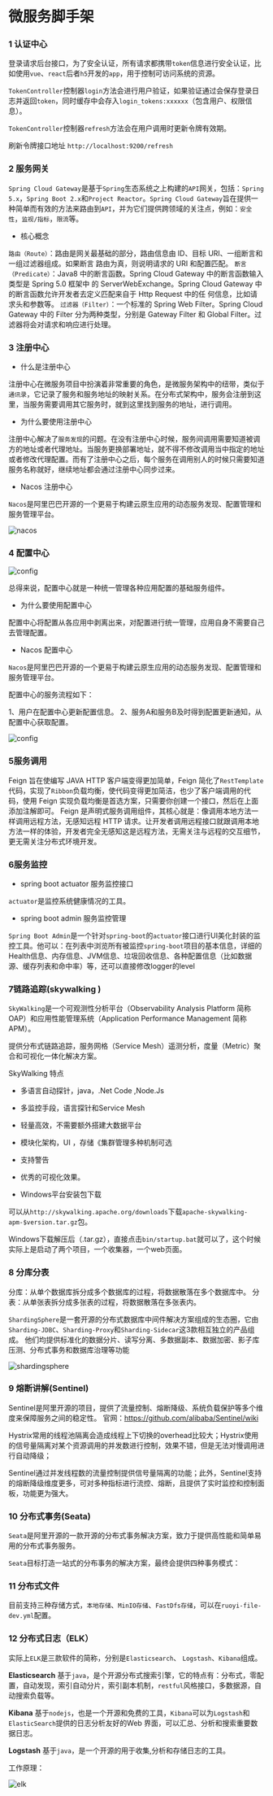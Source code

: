 # 微服务脚手架

### 1 认证中心

登录请求后台接口，为了安全认证，所有请求都携带`token`信息进行安全认证，比如使用`vue`、`react`后者`h5`开发的`app`，用于控制可访问系统的资源。

`TokenController`控制器`login`方法会进行用户验证，如果验证通过会保存登录日志并返回`token`，同时缓存中会存入`login_tokens:xxxxxx`（包含用户、权限信息）。

`TokenController`控制器`refresh`方法会在用户调用时更新令牌有效期。

刷新令牌接口地址 `http://localhost:9200/refresh`

### 2 服务网关

`Spring Cloud Gateway`是基于`Spring`生态系统之上构建的`API`网关，包括：`Spring 5.x`，`Spring Boot 2.x`和`Project Reactor`。`Spring Cloud Gateway`旨在提供一种简单而有效的方法来路由到`API`，并为它们提供跨领域的关注点，例如：`安全性`，`监视/指标`，`限流`等。

- 核心概念

`路由（Route）`：路由是网关最基础的部分，路由信息由 ID、目标 URI、一组断言和一组过滤器组成。如果断言 路由为真，则说明请求的 URI 和配置匹配。
`断言（Predicate）`：Java8 中的断言函数。Spring Cloud Gateway 中的断言函数输入类型是 Spring 5.0 框架中 的 ServerWebExchange。Spring Cloud Gateway 中的断言函数允许开发者去定义匹配来自于 Http Request 中的任 何信息，比如请求头和参数等。
`过滤器（Filter）`：一个标准的 Spring Web Filter。Spring Cloud Gateway 中的 Filter 分为两种类型，分别是 Gateway Filter 和 Global Filter。过滤器将会对请求和响应进行处理。

### 3 注册中心

- 什么是注册中心

注册中心在微服务项目中扮演着非常重要的角色，是微服务架构中的纽带，类似于`通讯录`，它记录了服务和服务地址的映射关系。在分布式架构中，服务会注册到这里，当服务需要调用其它服务时，就到这里找到服务的地址，进行调用。

- 为什么要使用注册中心

注册中心解决了`服务发现`的问题。在没有注册中心时候，服务间调用需要知道被调方的地址或者代理地址。当服务更换部署地址，就不得不修改调用当中指定的地址或者修改代理配置。而有了注册中心之后，每个服务在调用别人的时候只需要知道服务名称就好，继续地址都会通过注册中心同步过来。

- Nacos 注册中心

`Nacos`是阿里巴巴开源的一个更易于构建云原生应用的动态服务发现、配置管理和服务管理平台。

![nacos](https://oscimg.oschina.net/oscnet/up-3b2499cb4616a7073db056095ff530c03c9.png)

### 4 配置中心

![config](https://oscimg.oschina.net/oscnet/up-e61a40fefffca8dd0ab215273af767f2961.png)

总得来说，配置中心就是一种统一管理各种应用配置的基础服务组件。

- 为什么要使用配置中心

配置中心将配置从各应用中剥离出来，对配置进行统一管理，应用自身不需要自己去管理配置。

- Nacos 配置中心

`Nacos`是阿里巴巴开源的一个更易于构建云原生应用的动态服务发现、配置管理和服务管理平台。

配置中心的服务流程如下：

1、用户在配置中心更新配置信息。
2、服务A和服务B及时得到配置更新通知，从配置中心获取配置。

![config](https://oscimg.oschina.net/oscnet/up-36349d06b1ac13ea40abd2f1666b73218aa.png)

### 5服务调用

Feign 旨在使编写 JAVA HTTP 客户端变得更加简单，Feign 简化了`RestTemplate`代码，实现了`Ribbon`负载均衡，使代码变得更加简洁，也少了客户端调用的代码，使用 Feign 实现负载均衡是首选方案，只需要你创建一个接口，然后在上面添加注解即可。
Feign 是声明式服务调用组件，其核心就是：像调用本地方法一样调用远程方法，无感知远程 HTTP 请求。让开发者调用远程接口就跟调用本地方法一样的体验，开发者完全无感知这是远程方法，无需关注与远程的交互细节，更无需关注分布式环境开发。

### 6服务监控

- spring boot actuator 服务监控接口

`actuator`是监控系统健康情况的工具。

- spring boot admin 服务监控管理

`Spring Boot Admin`是一个针对`spring-boot`的`actuator`接口进行UI美化封装的监控工具。他可以：在列表中浏览所有被监控`spring-boot`项目的基本信息，详细的Health信息、内存信息、JVM信息、垃圾回收信息、各种配置信息（比如数据源、缓存列表和命中率）等，还可以直接修改logger的level

### 7链路追踪(skywalking )

`SkyWalking`是一个可观测性分析平台（Observability Analysis Platform 简称OAP）和应用性能管理系统（Application Performance Management 简称 APM）。

提供分布式链路追踪，服务网格（Service Mesh）遥测分析，度量（Metric）聚合和可视化一体化解决方案。

SkyWalking 特点

- 多语言自动探针，java，.Net Code ,Node.Js
- 多监控手段，语言探针和Service Mesh
- 轻量高效，不需要额外搭建大数据平台
- 模块化架构，UI ，存储《集群管理多种机制可选
- 支持警告
- 优秀的可视化效果。

- Windows平台安装包下载

可以从`http://skywalking.apache.org/downloads`下载`apache-skywalking-apm-$version.tar.gz`包。

Windows下载解压后（.tar.gz），直接点击`bin/startup.bat`就可以了，这个时候实际上是启动了两个项目，一个收集器，一个web页面。

### 8 分库分表

分库：从单个数据库拆分成多个数据库的过程，将数据散落在多个数据库中。
分表：从单张表拆分成多张表的过程，将数据散落在多张表内。

`ShardingSphere`是一套开源的分布式数据库中间件解决方案组成的生态圈，它由`Sharding-JDBC`、`Sharding-Proxy`和`Sharding-Sidecar`这3款相互独立的产品组成。 他们均提供标准化的数据分片、读写分离、多数据副本、数据加密、影子库压测、分布式事务和数据库治理等功能

![shardingsphere](https://oscimg.oschina.net/oscnet/up-f1abffda350dfab3c2969f43057da342a23.png)

### 9 熔断讲解(Sentinel)

Sentinel是阿里开源的项目，提供了流量控制、熔断降级、系统负载保护等多个维度来保障服务之间的稳定性。
官网：https://github.com/alibaba/Sentinel/wiki

Hystrix常用的线程池隔离会造成线程上下切换的overhead比较大；Hystrix使用的信号量隔离对某个资源调用的并发数进行控制，效果不错，但是无法对慢调用进行自动降级；

Sentinel通过并发线程数的流量控制提供信号量隔离的功能；此外，Sentinel支持的熔断降级维度更多，可对多种指标进行流控、熔断，且提供了实时监控和控制面板，功能更为强大。



### 10 分布式事务(Seata)

`Seata`是阿里开源的一款开源的分布式事务解决方案，致力于提供高性能和简单易用的分布式事务服务。

`Seata`目标打造一站式的分布事务的解决方案，最终会提供四种事务模式：

### 11 分布式文件

目前支持三种存储方式，`本地存储`、`MinIO存储`、`FastDfs存储`，可以在`ruoyi-file-dev.yml`配置。

### 12 分布式日志（ELK）

实际上`ELK`是三款软件的简称，分别是`Elasticsearch`、 `Logstash`、`Kibana`组成。

**Elasticsearch** 基于`java`，是个开源分布式搜索引擎，它的特点有：分布式，零配置，自动发现，索引自动分片，索引副本机制，`restful`风格接口，多数据源，自动搜索负载等。

**Kibana** 基于`nodejs`，也是一个开源和免费的工具，`Kibana`可以为`Logstash`和`ElasticSearch`提供的日志分析友好的Web 界面，可以汇总、分析和搜索重要数据日志。

**Logstash** 基于`java`，是一个开源的用于收集,分析和存储日志的工具。

工作原理：

![elk](https://jiangteddy.oss-cn-shanghai.aliyuncs.com/img2/202212082158802.png)